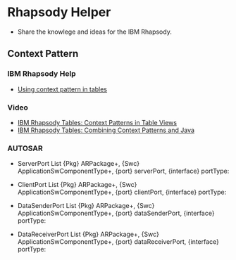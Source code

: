 <!-- @import "[TOC]" {cmd="toc" depthFrom=1 depthTo=6 orderedList=false} -->

# Rhapsody Helper

* Share the knowlege and ideas for the IBM Rhapsody.

## Context Pattern

### IBM Rhapsody Help

* [Using context pattern in tables](https://www.ibm.com/support/knowledgecenter/en/SSB2MU_8.2.1/com.ibm.rhp.matrix.doc/topics/rhp_c_context_patterns_in_tables.html)

### Video

* [IBM Rhapsody Tables: Context Patterns in Table Views](https://www.youtube.com/watch?v=iTHTxF5vOMc&t=0s&index=7&list=PLZGO0qYNSD4VrcVNWT5ltkBI8vbkMDY0Y)
* [IBM Rhapsody Tables: Combining Context Patterns and Java](https://www.youtube.com/watch?v=_FgEcqytjt4&index=13&list=PLZGO0qYNSD4VrcVNWT5ltkBI8vbkMDY0Y)

### AUTOSAR

* ServerPort List
{Pkg} ARPackage+, {Swc} ApplicationSwComponentType+, {port} serverPort, {interface} portType:

* ClientPort List
{Pkg} ARPackage+, {Swc} ApplicationSwComponentType+, {port} clientPort, {interface} portType:

* DataSenderPort List
{Pkg} ARPackage+, {Swc} ApplicationSwComponentType+, {port} dataSenderPort, {interface} portType:

* DataReceiverPort List
{Pkg} ARPackage+, {Swc} ApplicationSwComponentType+, {port} dataReceiverPort, {interface} portType:

